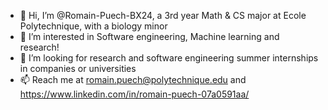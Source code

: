 - 👋 Hi, I’m @Romain-Puech-BX24, a 3rd year Math & CS major at Ecole Polytechnique, with a biology minor
- 👀 I’m interested in Software engineering, Machine learning and research!
- 💞️ I’m looking for research and software engineering summer internships in companies or universities
- 📫 Reach me at romain.puech@polytechnique.edu and https://www.linkedin.com/in/romain-puech-07a0591aa/

<!---
Romain-Puech-BX24/Romain-Puech-BX24 is a ✨ special ✨ repository because its `README.md` (this file) appears on your GitHub profile.
You can click the Preview link to take a look at your changes.
--->
